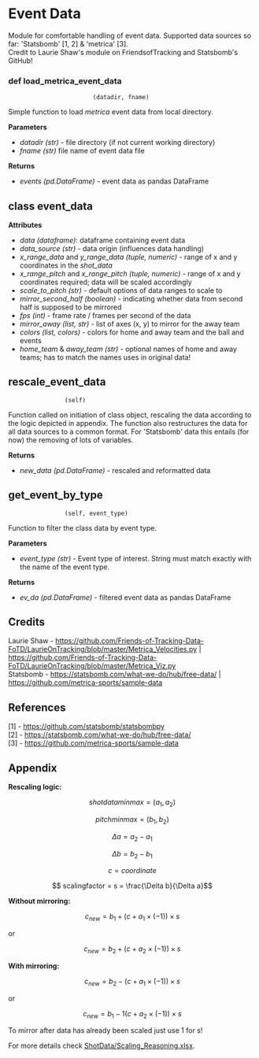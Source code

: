 # Event Data

Module for comfortable handling of event data. Supported data sources so far: 'Statsbomb' [1, 2] & 'metrica' [3]. <br>
Credit to Laurie Shaw's module on FriendsofTracking and Statsbomb's GitHub!


### def load_metrica_event_data
                            (datadir, fname)

Simple function to load *metrica* event data from local directory.

**Parameters**

+ *datadir (str)* - file directory (if not current working directory)
+ *fname (str)* file name of event data file

**Returns** 

+ *events (pd.DataFrame)* - event data as pandas DataFrame


## class event_data

**Attributes**

+ *data (dataframe)*: dataframe containing event data
+ *data_source (str)* - data origin (influences data handling)
+ *x_range_data* and *y_range_data (tuple, numeric)* - range of x and y coordinates in the *shot_data*
+ *x_range_pitch* and *x_range_pitch (tuple, numeric)* - range of x and y coordinates required; data will be scaled accordingly
+ *scale_to_pitch (str)* - default options of data ranges to scale to
+ *mirror_second_half (boolean)* - indicating whether data from second half is supposed to be mirrored
+ *fps (int)* - frame rate / frames per second of the data
+ *mirror_away (list, str)* - list of axes (x, y) to mirror for the away team 
+ *colors (list, colors)* - colors for home and away team and the ball and events
+ *home_team* & *away_team (str)* - optional names of home and away teams; has to match the names uses in original data!

## rescale_event_data 
                    (self)
 
Function called on initiation of class object, rescaling the data according to the logic depicted in appendix.
The function also restructures the data for all data sources to a common format.
For 'Statsbomb' data this entails (for now) the removing of lots of variables. <br> 

**Returns**

+ *new_data (pd.DataFrame)* - rescaled and reformatted data


## get_event_by_type
                    (self, event_type)

Function to filter the class data by event type.

**Parameters**

+ *event_type (str)* - Event type of interest. String must match exactly with the name of the event type.

**Returns** 

+ *ev_da (pd.DataFrame)* - filtered event data as pandas DataFrame


## Credits

Laurie Shaw - https://github.com/Friends-of-Tracking-Data-FoTD/LaurieOnTracking/blob/master/Metrica_Velocities.py |
https://github.com/Friends-of-Tracking-Data-FoTD/LaurieOnTracking/blob/master/Metrica_Viz.py <br>
Statsbomb -  https://statsbomb.com/what-we-do/hub/free-data/ | https://github.com/metrica-sports/sample-data

## References

[1] - https://github.com/statsbomb/statsbombpy <br>
[2] - https://statsbomb.com/what-we-do/hub/free-data/ <br>
[3] - https://github.com/metrica-sports/sample-data <br>


## Appendix


**Rescaling logic:** <br>

$$ shotdataminmax = (a_1, a_2)$$

$$ pitchminmax = (b_1, b_2)$$

$$ \Delta a = a_2- a_1$$ 

$$ \Delta b = b_2- b_1$$ 

$$ c = coordinate$$

$$ scalingfactor = s = \frac{\Delta b}{\Delta a}$$

**Without mirroring:** <br>

$$ c_{new}  = b_1 + (c + a_1\times (-1))\times s$$

or 

$$ c_{new}  = b_2 + (c + a_2\times (-1))\times s$$

**With mirroring:** <br>

$$ c_{new}  = b_2 - (c + a_1\times (-1))\times s$$

or 

$$ c_{new}  = b_1 -1 (c + a_2\times (-1))\times s$$

To mirror after data has already been scaled just use 1 for s! <br>


For more details check [ShotData/Scaling_Reasoning.xlsx](Scaling_Reasoning.xlsx). <br>